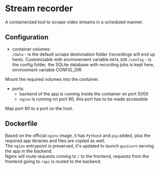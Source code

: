 # Stream recorder

A containerized tool to scrape video streams in a scheduled manner.

## Configuration

- container volumes:  
`/data` - is the default scrape destionation folder (recordings will end up here). Customizable with environement variable `DATA_DIR` 
`/config` - is the config folder, the SQLite database with recording jobs is kept here, environment variable CONFIG_DIR

Mount the required volumes into the container.

- ports: 
    - backend of the app is running inside the container on port 5000
    - `nginx` is running on port 80, this port has to be made accessible

Map port 80 to a port on the host.

## Dockerfile

Based on the official `nginx` image, it has `Python3` and `pip` added, plus the required app libraries and files are copied as well.  
The `nginx` entrypoint is preserved, it's updated to launch `gunicorn` serving the app in the backend.  
Nginx will route requests coming to `/` to the frontend, requests from the frontend going to `/api` is routed to the backend.  
